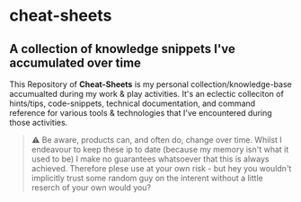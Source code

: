# cheat-sheets

## A collection of knowledge snippets I've accumulated over time

This Repository of **Cheat-Sheets** is my personal collection/knowledge-base accumualted during my work & play activities. It's an eclectic colleciton of hints/tips, code-snippets, technical documentation, and command reference for various tools & technologies that I've encountered during those activities.

> :warning: Be aware, products can, and often do, change over time. Whilst I endeavour to keep these ip to date (because my memory isn't what it used to be) I make no guarantees whatsoever that this is always achieved.  Therefore plese use at your own risk - but hey you wouldn't implicitly trust some random guy on the interent without a little reserch of your own would you? 
